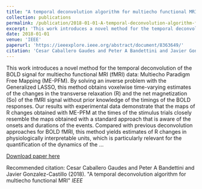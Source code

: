 ```yaml
---
title: "A temporal deconvolution algorithm for multiecho functional MRI"
collection: publications
permalink: /publication/2018-01-01-A-temporal-deconvolution-algorithm-for-multiecho-functional-MRI
excerpt: 'This work introduces a novel method for the temporal deconvolution of the BOLD signal for multiecho functional MRI (fMRI) data: Multiecho Paradigm Free Mapping (ME-PFM). By solving an inverse problem with the Generalized LASSO, this method obtains voxelwise time-varying estimates of the changes in the transverse relaxation (R) and the net magnetization (So) of the fMRI signal without prior knowledge of the timings of the BOLD responses. Our results with experimental data demonstrate that the maps of R changes obtained with ME-PFM at the times of the stimulus trials closely resemble the maps obtained with a standard approach that is aware of the onsets and durations of the events. Compared with previous deconvolution approaches for BOLD fMRI, this method yields estimates of R changes in physiologically interpretable units, which is particularly relevant for the quantification of the dynamics of the …'
date: 2018-01-01
venue: 'IEEE'
paperurl: 'https://ieeexplore.ieee.org/abstract/document/8363649/'
citation: 'Cesar Caballero Gaudes and Peter A Bandettini and Javier Gonzalez-Castillo (2018). &quot;A temporal deconvolution algorithm for multiecho functional MRI&quot; <i>IEEE</i> '
---
```

This work introduces a novel method for the temporal deconvolution of the BOLD signal for multiecho functional MRI (fMRI) data: Multiecho Paradigm Free Mapping (ME-PFM). By solving an inverse problem with the Generalized LASSO, this method obtains voxelwise time-varying estimates of the changes in the transverse relaxation (R) and the net magnetization (So) of the fMRI signal without prior knowledge of the timings of the BOLD responses. Our results with experimental data demonstrate that the maps of R changes obtained with ME-PFM at the times of the stimulus trials closely resemble the maps obtained with a standard approach that is aware of the onsets and durations of the events. Compared with previous deconvolution approaches for BOLD fMRI, this method yields estimates of R changes in physiologically interpretable units, which is particularly relevant for the quantification of the dynamics of the …

[Download paper here](https://ieeexplore.ieee.org/abstract/document/8363649/)

Recommended citation: Cesar Caballero Gaudes and Peter A Bandettini and Javier Gonzalez-Castillo (2018). "A temporal deconvolution algorithm for multiecho functional MRI" <i>IEEE</i> 